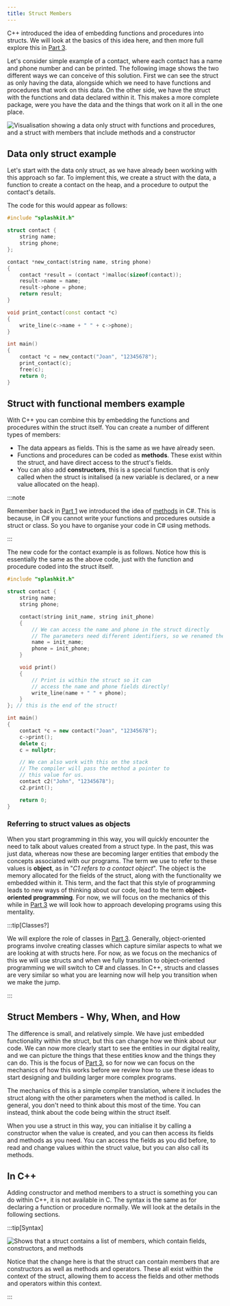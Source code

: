 ```yaml
---
title: Struct Members
---
```


C++ introduced the idea of embedding functions and procedures into structs. We will look at the basics of this idea here, and then more full explore this in [Part 3](../../../../part-3-programs-as-concepts/00-part-3-programs-as-concepts).

Let's consider simple example of a contact, where each contact has a name and phone number and can be printed. The following image shows the two different ways we can conceive of this solution. First we can see the struct as only having the data, alongside which we need to have functions and procedures that work on this data. On the other side, we have the struct with the functions and data declared within it. This makes a more complete package, were you have the data and the things that work on it all in the one place.

![Visualisation showing a data only struct with functions and procedures, and a struct with members that include methods and a constructor](./images/members.png)

## Data only struct example

Let's start with the data only struct, as we have already been working with this approach so far. To implement this, we create a struct with the data, a function to create a contact on the heap, and a procedure to output the contact's details.

The code for this would appear as follows:

```cpp
#include "splashkit.h"

struct contact {
    string name;
    string phone;
};

contact *new_contact(string name, string phone)
{
    contact *result = (contact *)malloc(sizeof(contact));
    result->name = name;
    result->phone = phone;
    return result;
}

void print_contact(const contact *c)
{
    write_line(c->name + " " + c->phone);
}

int main()
{
    contact *c = new_contact("Joan", "12345678");
    print_contact(c);
    free(c);
    return 0;
}

```

## Struct with functional members example

With C++ you can combine this by embedding the functions and procedures within the struct itself. You can create a number of different types of members:

- The data appears as fields. This is the same as we have already seen.
- Functions and procedures can be coded as **methods**. These exist within the struct, and have direct access to the struct's fields.
- You can also add **constructors**, this is a special function that is only called when the struct is initalised (a new variable is declared, or a new value allocated on the heap).

:::note

Remember back in [Part 1](../../../../part-1-instructions/00-part-1-programs-as-instructions) we introduced the idea of [methods](../../../../part-1-instructions/1-sequence-and-data/1-concepts/02-method) in C#. This is because, in C# you cannot write your functions and procedures outside a struct or class. So you have to organise your code in C# using methods.

:::

The new code for the contact example is as follows. Notice how this is essentially the same as the above code, just with the function and procedure coded into the struct itself.

```cpp
#include "splashkit.h"

struct contact {
    string name;
    string phone;

    contact(string init_name, string init_phone)
    {
        // We can access the name and phone in the struct directly
        // The parameters need different identifiers, so we renamed them
        name = init_name;
        phone = init_phone;
    }

    void print()
    {
        // Print is within the struct so it can
        // access the name and phone fields directly!
        write_line(name + " " + phone);
    }
}; // this is the end of the struct!

int main()
{
    contact *c = new contact("Joan", "12345678");
    c->print();
    delete c;
    c = nullptr;

    // We can also work with this on the stack
    // The compiler will pass the method a pointer to
    // this value for us.
    contact c2("John", "12345678");
    c2.print();

    return 0;
}
```

### Referring to struct values as objects

When you start programming in this way, you will quickly encounter the need to talk about values created from a struct type. In the past, this was just data, whereas now these are becoming larger entities that embody the concepts associated with our programs. The term we use to refer to these values is **object**, as in "*C1 refers to a contact object*". The object is the memory allocated for the fields of the struct, along with the functionality we embedded within it. This term, and the fact that this style of programming leads to new ways of thinking about our code, lead to the term **object-oriented programming**. For now, we will focus on the mechanics of this while in [Part 3](../../../../part-3-programs-as-concepts/00-part-3-programs-as-concepts) we will look how to approach developing programs using this mentality.

:::tip[Classes?]

We will explore the role of classes in [Part 3](../../../../part-3-programs-as-concepts/00-part-3-programs-as-concepts). Generally, object-oriented programs involve creating classes which capture similar aspects to what we are looking at with structs here. For now, as we focus on the mechanics of this we will use structs and when we fully transition to object-oriented programming we will switch to C# and classes. In C++, structs and classes are very similar so what you are learning now will help you transition when we make the jump.

:::

## Struct Members - Why, When, and How

The difference is small, and relatively simple. We have just embedded functionality within the struct, but this can change how we think about our code. We can now more clearly start to see the entities in our digital reality, and we can picture the things that these entities know and the things they can do. This is the focus of [Part 3](../../../../part-3-programs-as-concepts/00-part-3-programs-as-concepts), so for now we can focus on the mechanics of how this works before we review how to use these ideas to start designing and building larger more complex programs.

The mechanics of this is a simple compiler translation, where it includes the struct along with the other parameters when the method is called. In general, you don't need to think about this most of the time. You can instead, think about the code being within the struct itself.

When you use a struct in this way, you can initialise it by calling a constructor when the value is created, and you can then access its fields and methods as you need. You can access the fields as you did before, to read and change values within the struct value, but you can also call its methods.

## In C++

Adding constructor and method members to a struct is something you can do within C++, it is not available in C. The syntax is the same as for declaring a function or procedure normally. We will look at the details in the following sections.

:::tip[Syntax]

![Shows that a struct contains a list of members, which contain fields, constructors, and methods](./images/struct-members.png)

Notice that the change here is that the struct can contain members that are constructors as well as methods and operators. These all exist within the context of the struct, allowing them to access the fields and other methods and operators within this context.

:::
